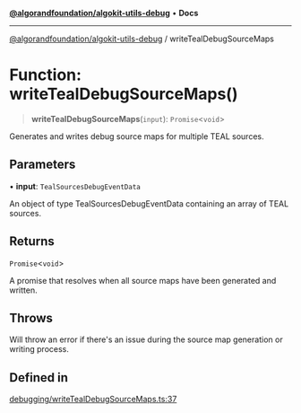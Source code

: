 [**@algorandfoundation/algokit-utils-debug**](../README.md) • **Docs**

***

[@algorandfoundation/algokit-utils-debug](../README.md) / writeTealDebugSourceMaps

# Function: writeTealDebugSourceMaps()

> **writeTealDebugSourceMaps**(`input`): `Promise`\<`void`\>

Generates and writes debug source maps for multiple TEAL sources.

## Parameters

• **input**: `TealSourcesDebugEventData`

An object of type TealSourcesDebugEventData containing an array of TEAL sources.

## Returns

`Promise`\<`void`\>

A promise that resolves when all source maps have been generated and written.

## Throws

Will throw an error if there's an issue during the source map generation or writing process.

## Defined in

[debugging/writeTealDebugSourceMaps.ts:37](https://github.com/algorandfoundation/algokit-utils-ts-debug/blob/main/src/debugging/writeTealDebugSourceMaps.ts#L37)
